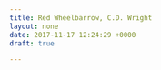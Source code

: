 ```yaml
---
title: Red Wheelbarrow, C.D. Wright
layout: none
date: 2017-11-17 12:24:29 +0000
draft: true

---
```

